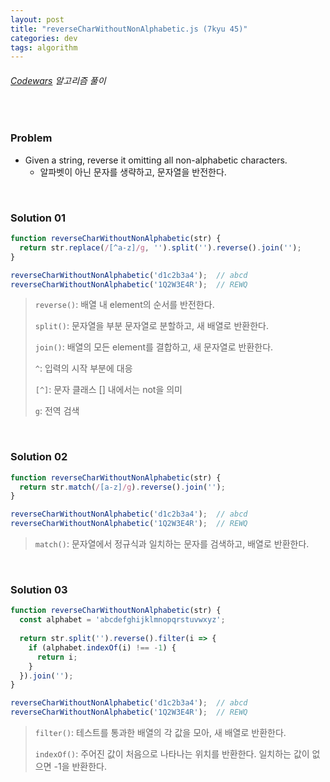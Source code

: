 ```yaml
---
layout: post
title: "reverseCharWithoutNonAlphabetic.js (7kyu 45)"
categories: dev
tags: algorithm
---
```


###### [Codewars](https://www.codewars.com) 알고리즘 풀이

<br>

### Problem

- Given a string, reverse it omitting all non-alphabetic characters.
  - 알파벳이 아닌 문자를 생략하고, 문자열을 반전한다.

<br>

### Solution 01

```js
function reverseCharWithoutNonAlphabetic(str) {
  return str.replace(/[^a-z]/g, '').split('').reverse().join('');
}

reverseCharWithoutNonAlphabetic('d1c2b3a4');  // abcd
reverseCharWithoutNonAlphabetic('1Q2W3E4R');  // REWQ
```

> `reverse()`: 배열 내 element의 순서를 반전한다.
>
> `split()`: 문자열을 부분 문자열로 분할하고, 새 배열로 반환한다.
>
> `join()`: 배열의 모든 element를 결합하고, 새 문자열로 반환한다.
>
> `^`: 입력의 시작 부분에 대응
>
> `[^]`: 문자 클래스 [] 내에서는 not을 의미
>
> `g`: 전역 검색

<br>

### Solution 02

```js
function reverseCharWithoutNonAlphabetic(str) {
  return str.match(/[a-z]/g).reverse().join('');
}

reverseCharWithoutNonAlphabetic('d1c2b3a4');  // abcd
reverseCharWithoutNonAlphabetic('1Q2W3E4R');  // REWQ
```

> `match()`: 문자열에서 정규식과 일치하는 문자를 검색하고, 배열로 반환한다.

<br>

### Solution 03

```js
function reverseCharWithoutNonAlphabetic(str) {
  const alphabet = 'abcdefghijklmnopqrstuvwxyz';
  
  return str.split('').reverse().filter(i => {
    if (alphabet.indexOf(i) !== -1) {
      return i;
    }
  }).join('');
}

reverseCharWithoutNonAlphabetic('d1c2b3a4');  // abcd
reverseCharWithoutNonAlphabetic('1Q2W3E4R');  // REWQ
```

> `filter()`: 테스트를 통과한 배열의 각 값을 모아, 새 배열로 반환한다.
>
> `indexOf()`: 주어진 값이 처음으로 나타나는 위치를 반환한다. 일치하는 값이 없으면 -1을 반환한다.

<br>

<br>
